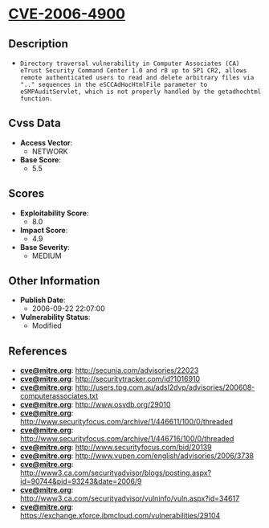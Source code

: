 
# [CVE-2006-4900](http://secunia.com/advisories/22023)

## Description

- `Directory traversal vulnerability in Computer Associates (CA) eTrust Security Command Center 1.0 and r8 up to SP1 CR2, allows remote authenticated users to read and delete arbitrary files via ".." sequences in the eSCCAdHocHtmlFile parameter to eSMPAuditServlet, which is not properly handled by the getadhochtml function.`

## Cvss Data

- **Access Vector**:
  - NETWORK
- **Base Score**:
  - 5.5

## Scores

- **Exploitability Score**:
  - 8.0
- **Impact Score**:
  - 4.9
- **Base Severity**:
  - MEDIUM

## Other Information

- **Publish Date**:
  - 2006-09-22 22:07:00
- **Vulnerability Status**:
  - Modified

## References

- **cve@mitre.org**: http://secunia.com/advisories/22023
- **cve@mitre.org**: http://securitytracker.com/id?1016910
- **cve@mitre.org**: http://users.tpg.com.au/adsl2dvp/advisories/200608-computerassociates.txt
- **cve@mitre.org**: http://www.osvdb.org/29010
- **cve@mitre.org**: http://www.securityfocus.com/archive/1/446611/100/0/threaded
- **cve@mitre.org**: http://www.securityfocus.com/archive/1/446716/100/0/threaded
- **cve@mitre.org**: http://www.securityfocus.com/bid/20139
- **cve@mitre.org**: http://www.vupen.com/english/advisories/2006/3738
- **cve@mitre.org**: http://www3.ca.com/securityadvisor/blogs/posting.aspx?id=90744&pid=93243&date=2006/9
- **cve@mitre.org**: http://www3.ca.com/securityadvisor/vulninfo/vuln.aspx?id=34617
- **cve@mitre.org**: https://exchange.xforce.ibmcloud.com/vulnerabilities/29104
